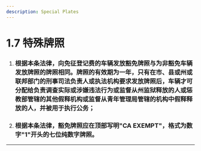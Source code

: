 ```yaml
---
description: Special Plates
---
```


# 1.7 特殊牌照

1.  ### 根据本条法律，向免征登记费的车辆发放豁免牌照与为非豁免车辆发放牌照的牌照相同。牌照的有效期为一年，只有在市、县或州或联邦部门的刑事司法负责人或执法机构要求发放牌照后，车辆才可分配给负责调查实际或涉嫌违法行为或监督从州监狱释放的人或惩教部管辖的其他假释机构或监督从青年管理局管辖的机构中假释释放的人，并被用于执行公务；


2.  ### 根据本条法律，豁免牌照应在顶部写明"CA EXEMPT"，格式为数字"1"开头的七位纯数字牌照。

***

